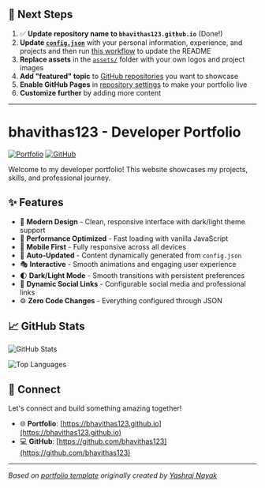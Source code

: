 ## 🚀 Next Steps

1. ✅ **Update repository name to `bhavithas123.github.io`** (Done!)
2. **Update [`config.json`](https://github.com/bhavithas123/bhavithas123.github.io/blob/main/config.json)** with your personal information, experience, and projects and then run [this workflow](https://github.com/bhavithas123/bhavithas123.github.io/actions/workflows/update-readme.yml) to update the README
3. **Replace assets** in the [`assets/`](https://github.com/bhavithas123/bhavithas123.github.io/tree/main/assets/) folder with your own logos and project images
4. **Add "featured" topic** to [GitHub repositories](https://github.com/bhavithas123?tab=repositories) you want to showcase
5. **Enable GitHub Pages** in [repository settings](https://github.com/bhavithas123/bhavithas123.github.io/settings/pages) to make your portfolio live
6. **Customize further** by adding more content

---

# bhavithas123 - Developer Portfolio

<div align="left">
  
[![Portfolio](https://img.shields.io/badge/🌐_Visit_Portfolio-Live-brightgreen?style=for-the-badge)](https://bhavithas123.github.io)
[![GitHub](https://img.shields.io/badge/GitHub-Profile-181717?style=for-the-badge&logo=github)](https://github.com/bhavithas123)

</div>

Welcome to my developer portfolio! This website showcases my projects, skills, and professional journey.

## ✨ Features

- 🎨 **Modern Design** - Clean, responsive interface with dark/light theme support
- 🚀 **Performance Optimized** - Fast loading with vanilla JavaScript
- 📱 **Mobile First** - Fully responsive across all devices
- 🔄 **Auto-Updated** - Content dynamically generated from `config.json`
- 🎭 **Interactive** - Smooth animations and engaging user experience
- 🌓 **Dark/Light Mode** - Smooth transitions with persistent preferences
- 🔗 **Dynamic Social Links** - Configurable social media and professional links
- ⚙️ **Zero Code Changes** - Everything configured through JSON

## 📈 GitHub Stats

<div align="left">

![GitHub Stats](https://github-readme-stats.vercel.app/api?username=bhavithas123&theme=dark&hide_border=true&include_all_commits=true&count_private=true)

![Top Languages](https://github-readme-stats.vercel.app/api/top-langs/?username=bhavithas123&theme=dark&hide_border=true&include_all_commits=true&count_private=true&layout=compact)

</div>

## 🤝 Connect

Let's connect and build something amazing together!

- 🌐 **Portfolio**: [https://bhavithas123.github.io](https://bhavithas123.github.io)
- 💻 **GitHub**: [https://github.com/bhavithas123](https://github.com/bhavithas123)

---

*Based on [portfolio template](https://github.com/yashrajnayak/developer-portfolio) originally created by [Yashraj Nayak](https://github.com/yashrajnayak)*